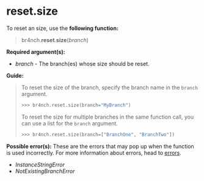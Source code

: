 # reset.size

To reset an size, use the **following function:**

> br4nch.**reset**.**size**(*branch*)

**Required argument(s):**

- *branch* - The branch(es) whose size should be reset.

**Guide:**

> To reset the size of the branch, specify the branch name in the `branch` argument.
>
> ```python
> >>> br4nch.reset.size(branch="MyBranch")
> ```
>
> To reset the size for multiple branches in the same function call, you can use a list for the `branch` argument.
>
> ```python
> >>> br4nch.reset.size(branch=["BranchOne", "BranchTwo"])
> ```

**Possible error(s):**
These are the errors that may pop up when the function is used incorrectly.
For more information about errors, head to [errors](../../guides/errors.md).

- *InstanceStringError*
- *NotExistingBranchError*

